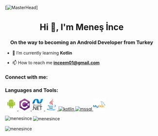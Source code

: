  [![MasterHead]([https://www.google.com/url?sa=i&url=https%3A%2F%2Fwww.c-sharpcorner.com%2Farticle%2Fget-started-with-kotlin%2F&psig=AOvVaw19Bc8Dp-MIYWiqAhjXuJ75&ust=1701344633894000&source=images&cd=vfe&opi=89978449&ved=0CBEQjRxqFwoTCMDmk-aQ6YIDFQAAAAAdAAAAABAE](https://www.google.com/search?q=java+kotlin+c%23+logo&tbm=isch&ved=2ahUKEwiEppuuj-mCAxUM0AIHHSNuAXwQ2-cCegQIABAA&oq=java+kotlin+c%23+logo&gs_lcp=CgNpbWcQAzoFCAAQgAQ6CggAEIAEEIoFEEM6BAgAEB46BggAEAUQHjoHCCMQ6gIQJzoECCMQJzoICAAQgAQQsQM6BAgAEAM6BwgAEIAEEBM6CAgAEAUQHhATOggIABAIEB4QEzoGCAAQHhATOgYIABAIEB5Q9AtY925gnXFoAXAAeASAAcEBiAGoIZIBBDAuMjWYAQCgAQGqAQtnd3Mtd2l6LWltZ7ABCsABAQ&sclient=img&ei=eSJnZcSFEIygi-gPo9yF4Ac&bih=747&biw=1536#imgrc=aP-6mCwB_LMD1M))]




<h1 align="center">Hi 👋, I'm Meneş İnce</h1>
<h3 align="center">On the way to becoming an Android Developer from Turkey</h3>

- 🌱 I’m currently learning **Kotlin**

- 📫 How to reach me **inceem01@gmail.com**

<h3 align="left">Connect with me:</h3>
<p align="left">
</p>

<h3 align="left">Languages and Tools:</h3>
<p align="left"> <a href="https://developer.android.com" target="_blank" rel="noreferrer"> <img src="https://raw.githubusercontent.com/devicons/devicon/master/icons/android/android-original-wordmark.svg" alt="android" width="40" height="40"/> </a> <a href="https://www.w3schools.com/cs/" target="_blank" rel="noreferrer"> <img src="https://raw.githubusercontent.com/devicons/devicon/master/icons/csharp/csharp-original.svg" alt="csharp" width="40" height="40"/> </a> <a href="https://dotnet.microsoft.com/" target="_blank" rel="noreferrer"> <img src="https://raw.githubusercontent.com/devicons/devicon/master/icons/dot-net/dot-net-original-wordmark.svg" alt="dotnet" width="40" height="40"/> </a> <a href="https://www.java.com" target="_blank" rel="noreferrer"> <img src="https://raw.githubusercontent.com/devicons/devicon/master/icons/java/java-original.svg" alt="java" width="40" height="40"/> </a> <a href="https://kotlinlang.org" target="_blank" rel="noreferrer"> <img src="https://www.vectorlogo.zone/logos/kotlinlang/kotlinlang-icon.svg" alt="kotlin" width="40" height="40"/> </a> <a href="https://www.microsoft.com/en-us/sql-server" target="_blank" rel="noreferrer"> <img src="https://www.svgrepo.com/show/303229/microsoft-sql-server-logo.svg" alt="mssql" width="40" height="40"/> </a> <a href="https://www.mysql.com/" target="_blank" rel="noreferrer"> <img src="https://raw.githubusercontent.com/devicons/devicon/master/icons/mysql/mysql-original-wordmark.svg" alt="mysql" width="40" height="40"/> </a> </p>

<p><img align="left" src="https://github-readme-stats.vercel.app/api/top-langs?username=menesince&show_icons=true&locale=en&layout=compact" alt="menesince" /></p>

<p>&nbsp;<img align="center" src="https://github-readme-stats.vercel.app/api?username=menesince&show_icons=true&locale=en" alt="menesince" /></p>

<p><img align="center" src="https://github-readme-streak-stats.herokuapp.com/?user=menesince&" alt="menesince" /></p>
